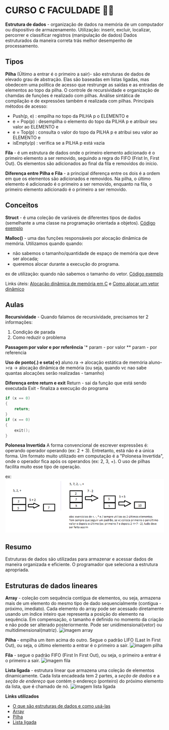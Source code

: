 # CURSO C FACULDADE 👩‍🎓
**Estrutura de dados** - organização de dados na memória de um computador ou dispositivo de armazenamento. Utilização: inserir, excluir, localizar, percorrer e classificar registros (manipulação de dados)
Dados estruturados da maneira correta trás melhor desempenho de processamento.

## Tipos
**Pilha** (Último a entrar é o primeiro a sair)- são estruturas de dados de elevado grau de abstração. Elas são baseadas em listas ligadas, mas obedecem uma política de acesso que restrunge as saídas e as entradas de elementos ao topo da pilha. O controle de recursividade e organização de chamdas de funções é realizado com pilhas. Análise sintática de compilação e de expressões também é realizada com pilhas.
Principais métodos de acesso:
- Push(p, e) : empilha no topo da PILHA p o ELEMENTO e
- e = Pop(p) : desempilha o elemento do topo da PILHA p e atribuir seu valor ao ELEMENTO e
- e = Top(p) : consulta o valor do topo da PILHA p e atribui seu valor ao ELEMENTO e
- isEmpty(p) : verifica se a PILHA p está vazia

**Fila** - é um estrutura de dados onde o primeiro elemento adicionado é o primeiro elemento a ser removido, seguindo a regra do FIFO (Frist In, First Out). Os elementos são adicionados ao final da fila e removidos do início.

**Diferença entre Pilha e Fila** - a principal diferença entre os dois é a ordem em que os elementos são adicionados e removidos. Na pilha, o último elemento é adicionado é o primeiro a ser removido, enquanto na fila, o primeiro elemento adicionado é o primeiro a ser removido.

## Conceitos
**Struct** - é uma coleção de variáveis de diferentes tipos de dados (semelhante a uma classe na programação orientada a objetos).
[Código exemplo](/conceitos/struct.c)

**Malloc()** - uma das funções responsáveis por alocação dinâmica de memória. 
Utilizamos quando quando:
 - não sabemos o tamanho/quantidade de espaço de memória que deve ser alocada;
 - queremos alocar durante a execução do programa.

ex de utilização: quando não sabemos o tamanho do vetor. [Código exemplo](/conceitos/malloc.c)

Links úteis: 
[Alocação dinâmica de memória em C](https://www.programiz.com/c-programming/c-dynamic-memory-allocation) e
[Como alocar um vetor dinâmico](https://wagnergaspar.com/como-alocar-um-vetor-dinamico-na-linguagem-c/)

## Aulas

**Recursividade** - Quando falamos de recursividade, precisamos ter 2 informações:
1) Condição de parada
2) Como reduzir o problema

**Passagem por valor e por referência**
'* param - por valor
** param - por referencia

**Uso de ponto(.) e seta(->)**
aluno.ra -> alocação estática de memória
aluno->ra -> alocação dinâmica de memória (ou seja, quando vc nao sabe quantas alocações serão realizadas - tamanho)

**Diferença entre return e exit**
Return - sai da função que está sendo executada
Exit - finaliza a execução do programa
``` C
if (x == 0)
{
    return;
}
if (x == 0)
{
    exit();
}
```

**Polonesa Invertida**
A forma convencional de escrever expressões é: operando operador operando (ex: 2 + 3). Entretanto, está não é a única forma. Um formato muito utilizado em computação é a "Polonesa Invertida", onde o operador fica após os operandos (ex: 2, 3, +). O uso de pilhas facilita muito esse tipo de operação.

ex:
![ex notação polonesa invertida](/c/segundo_ano/estrutura_dados/imagens/ex_polonesa_invertida.png)

## **Resumo**

Estruturas de dados são utilizadas para armazenar e acessar dados de maneira organizada e eficiente. O programador que seleciona a estrutura apropriada.

## Estruturas de dados lineares

**Array** - coleção com sequência contígua de elementos, ou seja, armazena mais de um elemento do mesmo tipo de dado sequencialmente (contígua - próximo, imediato). 
Cada elemento do array pode ser acessado diretamente usando um índice inteiro que representa a posição do elemento na sequência. Em compensação, o tamanho é definido no momento da criação e não pode ser alterado posteriormente.
Pode ser unidimensional(vetor) ou multidimensional(matriz). 
![imagem array](/segundo_ano/estrutura_dados/imagens/array.png)


**Pilha** - empilha um item acima do outro. Segue o padrão LIFO (Last In First Out), ou seja, o último elemento a entrar é o primeiro a sair.
![imagem pilha](/segundo_ano/estrutura_dados/imagens/pilha.png)

**Fila** - segue o padrão FIFO (First In First Out), ou seja, o primeiro a entrar é o primeiro a sair.
![imagem fila](/segundo_ano/estrutura_dados/imagens/fila.png)

**Lista ligada** - estrutura linear que armazena uma coleção de elementos dinamicamente. Cada lista encadeada tem 2 partes, a *seção de dados* e a *seção de endereço* que contém o endereço (ponteiro) do próximo elemento da lista, que é chamado de nó. 
![imagem lista ligada](/segundo_ano/estrutura_dados/imagens/lista_ligada.png)


**Links utilizados**
- [O que são estruturas de dados e como usá-las](https://www.edureka.co/blog/c-data-structures/#:~:text=Data%20Structures%20in%20C%20are,it%20according%20to%20their%20convenience.)
- [Array](https://www.guru99.com/array-data-structure.html)
- [Pilha](https://www.programiz.com/dsa/stack)
- [Lista ligada](https://www.sanfoundry.com/c-program-implement-singly-linked-list/)

